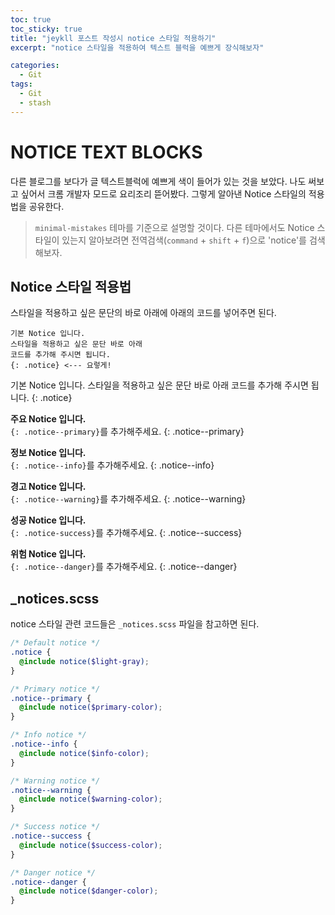 ```yaml
---
toc: true
toc_sticky: true
title: "jeykll 포스트 작성시 notice 스타일 적용하기"
excerpt: "notice 스타일을 적용하여 텍스트 블럭을 예쁘게 장식해보자"

categories:
  - Git
tags:
  - Git
  - stash
---
```


# NOTICE TEXT BLOCKS

다른 블로그를 보다가 글 텍스트블럭에 예쁘게 색이 들어가 있는 것을 보았다. 나도 써보고 싶어서 크롬 개발자 모드로 요리조리 뜯어봤다. 그렇게 알아낸 Notice 스타일의 적용법을 공유한다.
> `minimal-mistakes` 테마를 기준으로 설명할 것이다. 다른 테마에서도 Notice 스타일이 있는지 알아보려면 전역검색(`command` + `shift` + `f`)으로 'notice'를 검색해보자.



## Notice 스타일 적용법

스타일을 적용하고 싶은 문단의 바로 아래에 아래의 코드를 넣어주면 된다.

```text
기본 Notice 입니다.
스타일을 적용하고 싶은 문단 바로 아래
코드를 추가해 주시면 됩니다.
{: .notice} <--- 요렇게!
```

기본 Notice 입니다.
스타일을 적용하고 싶은 문단 바로 아래
코드를 추가해 주시면 됩니다.
{: .notice}
 
**주요 Notice 입니다.**  
`{: .notice--primary}`를 추가해주세요.
{: .notice--primary}

**정보 Notice 입니다.**  
`{: .notice--info}`를 추가해주세요.
{: .notice--info}

**경고 Notice 입니다.**  
`{: .notice--warning}`를 추가해주세요.
{: .notice--warning}

**성공 Notice 입니다.**  
`{: .notice-success}`를 추가해주세요.
{: .notice--success}

**위험 Notice 입니다.**  
`{: .notice--danger}`를 추가해주세요.
{: .notice--danger}



## _notices.scss

notice 스타일 관련 코드들은 `_notices.scss` 파일을 참고하면 된다.

```scss
/* Default notice */
.notice {
  @include notice($light-gray);
}

/* Primary notice */
.notice--primary {
  @include notice($primary-color);
}

/* Info notice */
.notice--info {
  @include notice($info-color);
}

/* Warning notice */
.notice--warning {
  @include notice($warning-color);
}

/* Success notice */
.notice--success {
  @include notice($success-color);
}

/* Danger notice */
.notice--danger {
  @include notice($danger-color);
}
```